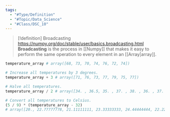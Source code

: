 ```yaml
---
tags:
  - "#Type/Definition"
  - "#Topic/Data_Science"
  - "#Class/DSC_10"
---
```


> [!definition] Broadcasting
> https://numpy.org/doc/stable/user/basics.broadcasting.html
> **Broadcasting** is the process in [[Numpy]] that makes it easy to perform the same operation to every element in an [[Array|array]]. 

```python
temperature_array # array([68, 73, 70, 74, 76, 72, 74])

# Increase all temperatures by 3 degrees.
temperature_array + 3 # array([71, 76, 73, 77, 79, 75, 77])

# Halve all temperatures.
temperature_array / 2 # array([34. , 36.5, 35. , 37. , 38. , 36. , 37. ])

# Convert all temperatures to Celsius.
(5 / 9) * (temperature_array - 32)
# array([20., 22.77777778, 21.11111111, 23.33333333, 24.44444444, 22.22222222, 23.33333333])
```
